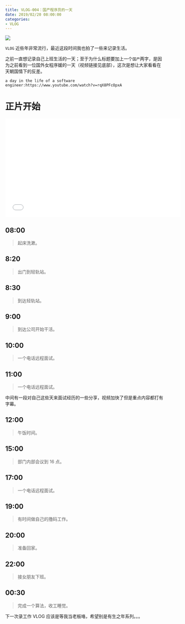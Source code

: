 ```yaml
---
title: VLOG-004：国产程序员的一天
date: 2019/02/20 08:00:00
categories: 
- VLOG
---
```


![](https://i.loli.net/2019/04/29/5cc656ede2e8e.jpg)

`VLOG` 近些年非常流行，最近这段时间我也拍了一些来记录生活。

之前一直想记录自己上班生活的一天；至于为什么标题要加上一个`国产`两字，是因为之前看到一位国外女程序媛的一天（视频链接见底部），这次是想让大家看看在天朝国情下的反差。

`a day in the life of a software engineer:https://www.youtube.com/watch?v=rqX8PFcOpxA`



# 正片开始

<iframe src="//player.bilibili.com/player.html?aid=44234003&cid=77463016&page=1" scrolling="no" border="0" frameborder="no" framespacing="0" allowfullscreen="true" width="560" height="315"> </iframe>

<!--more-->

## 08:00

> 起床洗漱。


## 8:20

> 出门到轻轨站。

## 8:30

> 到达轻轨站。

## 9:00 

> 到达公司开始干活。

## 10:00 

> 一个电话远程面试。

## 11:00 

> 一个电话远程面试。

中间有一段对自己这些天来面试经历的一些分享，视频加快了但是重点内容都打有字幕。

## 12:00 

> 午饭时间。

## 15:00 

> 部门内部会议到 16 点。

## 17:00 

> 一个电话远程面试。

## 19:00 

> 有时间做自己的撸码工作。

## 20:00 

> 准备回家。


## 22:00 

> 接女朋友下班。


## 00:30 

> 完成一个算法，收工睡觉。



下一次录工作 VLOG 应该是等我当老板咯，希望别是有生之年系列。。。